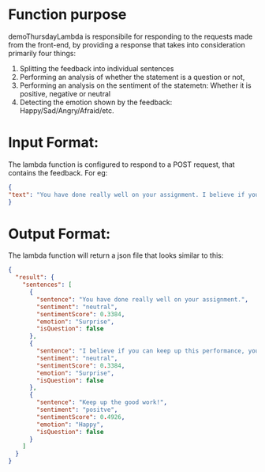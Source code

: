 # Function purpose
demoThursdayLambda is responsibile for responding to the requests made from the front-end, by providing a response that takes into consideration primarily four things:
1. Splitting the feedback into individual sentences
2. Performing an analysis of whether the statement is a question or not,
3. Performing an analysis on the sentiment of the statemetn: Whether it is positive, negative or neutral
4. Detecting the emotion shown by the feedback: Happy/Sad/Angry/Afraid/etc.

# Input Format:
The lambda function is configured to respond to a POST request, that contains the feedback.
For eg:
```JSON
{
"text": "You have done really well on your assignment. I believe if you can keep up this performance, you will do really well on your course. Keep up the good work!"
}
```

# Output Format:
The lambda function will return a json file that looks similar to this:
```JSON
{
  "result": {
    "sentences": [
      {
        "sentence": "You have done really well on your assignment.",
        "sentiment": "neutral",
        "sentimentScore": 0.3384,
        "emotion": "Surprise",
        "isQuestion": false
      },
      {
        "sentence": "I believe if you can keep up this performance, you will do really well on your course.",
        "sentiment": "neutral",
        "sentimentScore": 0.3384,
        "emotion": "Surprise",
        "isQuestion": false
      },
      {
        "sentence": "Keep up the good work!",
        "sentiment": "positve",
        "sentimentScore": 0.4926,
        "emotion": "Happy",
        "isQuestion": false
      }
    ]
  }
}
```
